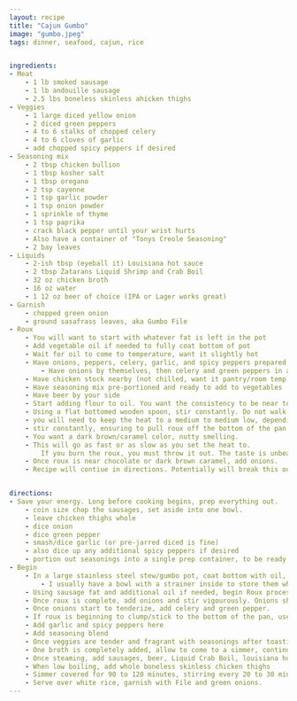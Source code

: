 ```yaml
---
layout: recipe
title: "Cajun Gumbo"
image: "gumbo.jpeg"
tags: dinner, seafood, cajun, rice


ingredients:
- Meat
    - 1 lb smoked sausage
    - 1 lb andouille sausage
    - 2.5 lbs boneless skinless ahicken thighs
- Veggies
    - 1 large diced yellow onion
    - 2 diced green peppers
    - 4 to 6 stalks of chopped celery
    - 4 to 6 cloves of garlic
    - add chopped spicy peppers if desired
- Seasoning mix
    - 2 tbsp chicken bullion
    - 1 tbsp kosher salt
    - 1 tbsp oregano
    - 2 tsp cayenne
    - 1 tsp garlic powder
    - 1 tsp onion powder
    - 1 sprinkle of thyme
    - 1 tsp paprika 
    - crack black pepper until your wrist hurts
    - Also have a container of "Tonys Creole Seasoning"
    - 2 bay leaves
- Liquids
    - 2-ish tbsp (eyeball it) Louisiana hot sauce
    - 2 tbsp Zatarans Liquid Shrimp and Crab Boil
    - 32 oz chicken broth
    - 16 oz water
    - 1 12 oz beer of choice (IPA or Lager works great)
- Garnish
    - chopped green onion
    - ground sasafrass leaves, aka Gumbo File
- Roux
    - You will want to start with whatever fat is left in the pot
    - Add vegetable oil if needed to fully coat bottom of pot
    - Wait for oil to come to temperature, want it slightly hot
    - Have onions, peppers, celery, garlic, and spicy peppers prepared
        - Have onions by themselves, then celery and green peppers in another group, and last garlic.
    - Have chicken stock nearby (not chilled, want it pantry/room temp)
    - Have seasoning mix pre-portioned and ready to add to vegetables
    - Have beer by your side
    - Start adding flour to oil. You want the consistency to be near to caramel, almost wet sand.
    - Using a flat bottomed wooden spoon, stir constantly. Do not walk away.
    - you will need to keep the heat to a medium to medium low, depending on how things smell and develop
    - stir constantly, ensuring to pull roux off the bottom of the pan as you go
    - You want a dark brown/caramel color, nutty smelling. 
    - This will go as fast or as slow as you set the heat to. 
        If you burn the roux, you must throw it out. The taste is unbearable. Better to start over than to ruin the gumbo.
    - Once roux is near chocolate or dark brown caramel, add onions.
    - Recipe will contiue in directions. Potentially will break this out using the components feature of Chowdown in the future.


directions:
- Save your energy. Long before cooking begins, prep everything out.
    - coin size chop the sausages, set aside into one bowl.
    - leave chicken thighs whole
    - dice onion
    - dice green pepper
    - smash/dice garlic (or pre-jarred diced is fine)
    - also dice up any additional spicy peppers if desired
    - portion out seasonings into a single prep container, to be ready to be thrown in all at once.
- Begin
    - In a large stainless steel stew/gumbo pot, coat bottom with oil, brown sausages in batches, and set aside. Season with Tonys as you go. 
        - I usually have a bowl with a strainer inside to store them while the rest are cooking
    - Using sausage fat and additional oil if needed, begin Roux process
    - Once roux is complete, add onions and stir vigourously. Onions should be room temp so as to not clump roux.
    - Once onions start to tenderize, add celery and green pepper.
    - If roux is beginning to clump/stick to the bottom of the pan, use a splash of chicken broth (room temp) and stir vigourously to incorporate
    - Add garlic and spicy peppers here
    - Add seasoning blend
    - Once veggies are tender and fragrant with seasonings after toasting for a bit, slowly begin streaming in chicken broth while stirring vigourously
    - One broth is completely added, allow to come to a simmer, continuing to stir.
    - Once steaming, add sausages, beer, Liquid Crab Boil, louisiana hot sauce
    - When low boiling, add whole boneless skinless chicken thighs
    - Simmer covered for 90 to 120 minutes, stirring every 20 to 30 minutes, keeping at a low boil (med-low heat, towards the lower side. slightly burbling)
    - Serve over white rice, garnish with File and green onions.
---
```

